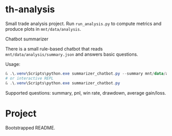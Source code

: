 # th-analysis

Small trade analysis project. Run `run_analysis.py` to compute metrics and produce plots in `mnt/data/analysis`.

Chatbot summarizer

There is a small rule-based chatbot that reads `mnt/data/analysis/summary.json` and answers basic questions.

Usage:

```powershell
& .\.venv\Scripts\python.exe summarizer_chatbot.py --summary mnt/data/analysis/summary.json --question "Give me a short summary"
# or interactive REPL
& .\.venv\Scripts\python.exe summarizer_chatbot.py
```

Supported questions: summary, pnl, win rate, drawdown, average gain/loss.
# Project

Bootstrapped README.
